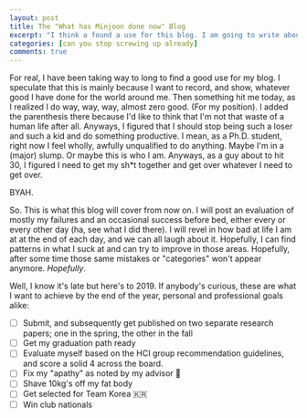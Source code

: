 ```yaml
---
layout: post
title: The "What has Minjoon done now" Blog
excerpt: "I think a found a use for this blog. I am going to write about how I messed up each day. I will add some things that I did good at the end. You know, it'll be like the opposite of the how-i-did-good posts. Maybe this way I can fix whatever bad habits I have. It will also show me how long it takes till I kick my bad habits to the curb."
categories: [can you stop screwing up already]
comments: true
---
```


For real, I have been taking way to long to find a good use for my blog. I speculate that this is mainly because I want to record, and show, whatever good I have done for the world around me. Then something hit me today, as I realized I do way, way, way, almost zero good. (For my position). I added the parenthesis there because I'd like to think that I'm not that waste of a human life after all. Anyways, I figured that I should stop being such a loser and such a kid and do something productive. I mean, as a Ph.D. student, right now I feel wholly, awfully unqualified to do anything. Maybe I'm in a (major) slump. Or maybe this is who I am. Anyways, as a guy about to hit 30, I figured I need to get my sh*t together and get over whatever I need to get over.

BYAH.

So. This is what this blog will cover from now on. I will post an evaluation of mostly my failures and an occasional success before bed, either every or every other day (ha, see what I did there). I will revel in how bad at life I am at at the end of each day, and we can all laugh about it. Hopefully, I can find patterns in what I suck at and can try to improve in those areas. Hopefully, after some time those same mistakes or "categories" won't appear anymore. *Hopefully*. 

Well, I know it's late but here's to 2019. If anybody's curious, these are what I want to achieve by the end of the year, personal and professional goals alike:

-[ ] Submit, and subsequently get published on two separate research papers; one in the spring, the other in the fall
-[ ] Get my graduation path ready
-[ ] Evaluate myself based on the HCI group recommendation guidelines, and score a solid 4 across the board.
-[ ] Fix my "apathy" as noted by my advisor 🤔
-[ ] Shave 10kg's off my fat body
-[ ] Get selected for Team Korea 🇰🇷
-[ ] Win club nationals